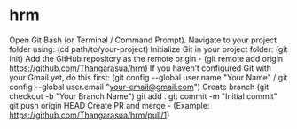 # hrm
Open Git Bash (or Terminal / Command Prompt).
Navigate to your project folder using: (cd path/to/your-project)
Initialize Git in your project folder: (git init)
Add the GitHub repository as the remote origin - (git remote add origin https://github.com/Thangarasua/hrm)
If you haven’t configured Git with your Gmail yet, do this first: (git config --global user.name "Your Name" / git config --global user.email "your-email@gmail.com")
Create branch (git checkout -b "Your Branch Name")
git add .
git commit -m "Initial commit"
git push origin HEAD
Create PR and merge - (Example: https://github.com/Thangarasua/hrm/pull/1)
